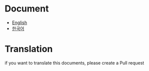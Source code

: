 # Document
* [English](./en/basic.md)
* [한국어](./ko/basic.md)

# Translation
if you want to translate this documents, please create a Pull request
